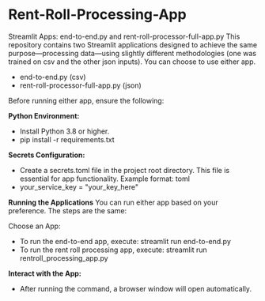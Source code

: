 # Rent-Roll-Processing-App


Streamlit Apps: end-to-end.py and rent-roll-processor-full-app.py
This repository contains two Streamlit applications designed to achieve the same purpose—processing data—using slightly different methodologies (one was trained on csv and the other json inputs). You can choose to use either app.
- end-to-end.py (csv)
- rent-roll-processor-full-app.py (json)

Before running either app, ensure the following:

**Python Environment:**
- Install Python 3.8 or higher.
- pip install -r requirements.txt
  
**Secrets Configuration:**
- Create a secrets.toml file in the project root directory. This file is essential for app functionality. Example format:
toml
- your_service_key = "your_key_here"


**Running the Applications**
You can run either app based on your preference. The steps are the same:

Choose an App:

- To run the end-to-end app, execute: streamlit run end-to-end.py
- To run the rent roll processing app, execute: streamlit run rentroll_processing_app.py


**Interact with the App:**
- After running the command, a browser window will open automatically.
